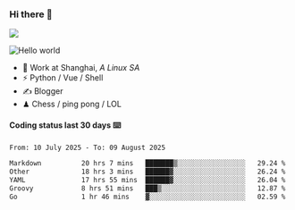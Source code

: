 ### Hi there 👋
![](https://komarev.com/ghpvc/?username=Xuhandsome)


<img src="https://github-readme-stats.vercel.app/api?username=XuHandsome&show_icons=true&theme=merko" alt="Hello world">

<br/>

- 🍻  Work at Shanghai, _A Linux SA_
- ⚡  Python / Vue / Shell
- ✍️  Blogger
- ♟  Chess / ping pong / LOL

#### Coding status last 30 days ⌨️

<!--START_SECTION:waka-->

```txt
From: 10 July 2025 - To: 09 August 2025

Markdown          20 hrs 7 mins   ███████▒░░░░░░░░░░░░░░░░░   29.24 %
Other             18 hrs 3 mins   ██████▓░░░░░░░░░░░░░░░░░░   26.24 %
YAML              17 hrs 55 mins  ██████▓░░░░░░░░░░░░░░░░░░   26.04 %
Groovy            8 hrs 51 mins   ███▒░░░░░░░░░░░░░░░░░░░░░   12.87 %
Go                1 hr 46 mins    ▓░░░░░░░░░░░░░░░░░░░░░░░░   02.59 %
```

<!--END_SECTION:waka-->
